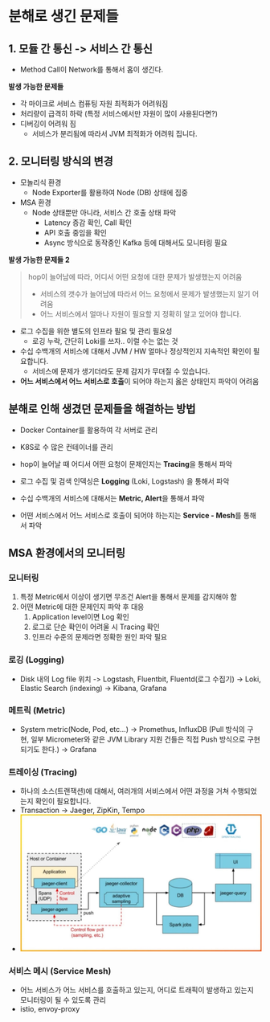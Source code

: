 # 분해로 생긴 문제들

## 1. 모듈 간 통신 -> 서비스 간 통신
- Method Call이 Network를 통해서 홉이 생긴다.

**발생 가능한 문제들**
- 각 마이크로 서비스 컴퓨팅 자원 최적화가 어려워짐
- 처리량이 급격히 하락 (특정 서비스에서만 자원이 많이 사용된다면?)
- 디버깅이 어려워 짐
  - 서비스가 분리됨에 따라서 JVM 최적화가 어려워 집니다.

## 2. 모니터링 방식의 변경

- 모놀리식 환경
  - Node Exporter를 활용하여 Node (DB) 상태에 집중
- MSA 환경
  - Node 상태뿐만 아니라, 서비스 간 호출 상태 파악
    - Latency 증감 확인, Call 확인
    - API 호출 중임을 확인
    - Async 방식으로 동작중인 Kafka 등에 대해서도 모니터링 필요

**발생 가능한 문제들 2**
> hop이 늘어남에 따라, 어디서 어떤 요청에 대한 문제가 발생했는지 어려움
> - 서비스의 갯수가 늘어남에 따라서 어느 요청에서 문제가 발생했는지 알기 어려움
> - 어느 서비스에서 얼마나 자원이 필요할 지 정확히 알고 있어야 합니다.
- 로그 수집을 위한 별도의 인프라 필요 및 관리 필요성
  - 로깅 누락, 간단히 Loki를 쓰자.. 이럴 수는 없는 것
- 수십 수백개의 서비스에 대해서 JVM / HW 얼마나 정상적인지 지속적인 확인이 필요합니다.
  - 서비스에 문제가 생기더라도 문제 감지가 무뎌질 수 있습니다.
- **어느 서비스에서 어느 서비스로 호출**이 되어야 하는지 옳은 상태인지 파악이 어려움

## 분해로 인해 생겼던 문제들을 해결하는 방법

- Docker Container를 활용하여 각 서버로 관리
- K8S로 수 많은 컨테이너를 관리

- hop이 늘어날 때 어디서 어떤 요청이 문제인지는 **Tracing**을 통해서 파악
- 로그 수집 및 검색 인덱싱은 **Logging** (Loki, Logstash) 을 통해서 파악
- 수십 수백개의 서비스에 대해서는 **Metric, Alert**을 통해서 파악
- 어떤 서비스에서 어느 서비스로 호출이 되어야 하는지는 **Service - Mesh**를 통해서 파악

## MSA 환경에서의 모니터링

### 모니터링

1. 특정 Metric에서 이상이 생기면 무조건 Alert을 통해서 문제를 감지해야 함
2. 어떤 Metric에 대한 문제인지 파악 후 대응
   1. Application level이면 Log 확인
   2. 로그로 단순 확인이 어려울 시 Tracing 확인
   3. 인프라 수준의 문제라면 정확한 원인 파악 필요

### 로깅 (Logging)

- Disk 내의 Log file 위치 -> Logstash, Fluentbit, Fluentd(로그 수집기) -> Loki, Elastic Search (indexing) -> Kibana, Grafana

### 메트릭 (Metric)

- System metric(Node, Pod, etc...) -> Promethus, InfluxDB (Pull 방식의 구현, 일부 Micrometer와 같은 JVM Library 지원 건들은 직접 Push 방식으로 구현되기도 한다.) -> Grafana

### 트레이싱 (Tracing)

- 하나의 소스(트랜잭션)에 대해서, 여러개의 서비스에서 어떤 과정을 거쳐 수행되었는지 확인이 필요합니다.
- Transaction -> Jaeger, ZipKin, Tempo
- ![alt text](../ImageDirectory/트레이싱.png)
  
### 서비스 메시 (Service Mesh)

- 어느 서비스가 어느 서비스를 호출하고 있는지, 어디로 트래픽이 발생하고 있는지 모니터링이 될 수 있도록 관리
- istio, envoy-proxy